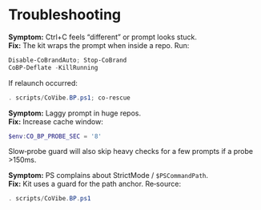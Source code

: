 # Troubleshooting

**Symptom:** Ctrl+C feels “different” or prompt looks stuck.  
**Fix:** The kit wraps the prompt when inside a repo. Run:
```powershell
Disable-CoBrandAuto; Stop-CoBrand
CoBP-Deflate -KillRunning
```
If relaunch occurred:
```powershell
. scripts/CoVibe.BP.ps1; co-rescue
```

**Symptom:** Laggy prompt in huge repos.  
**Fix:** Increase cache window:
```powershell
$env:CO_BP_PROBE_SEC = '8'
```
Slow‑probe guard will also skip heavy checks for a few prompts if a probe >150ms.

**Symptom:** PS complains about StrictMode / `$PSCommandPath`.  
**Fix:** Kit uses a guard for the path anchor. Re‑source:
```powershell
. scripts/CoVibe.BP.ps1
```
